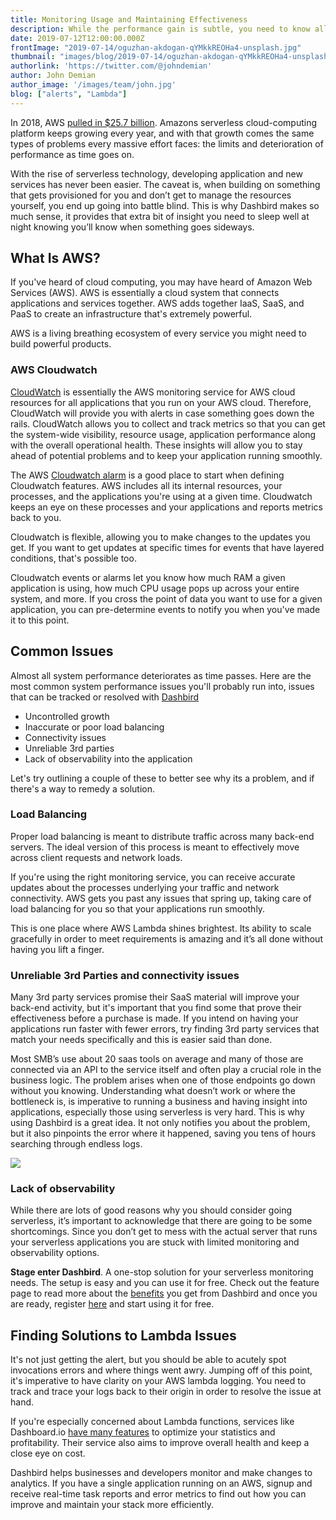```yaml
---
title: Monitoring Usage and Maintaining Effectiveness
description: While the performance gain is subtle, you need to know all the details before making a decision.
date: 2019-07-12T12:00:00.000Z
frontImage: "2019-07-14/oguzhan-akdogan-qYMkkREOHa4-unsplash.jpg"
thumbnail: "images/blog/2019-07-14/oguzhan-akdogan-qYMkkREOHa4-unsplash.jpg"
authorlink: 'https://twitter.com/@johndemian'
author: John Demian
author_image: '/images/team/john.jpg'
blog: ["alerts", "Lambda"]
---
```


In 2018, AWS [pulled in $25.7 billion](https://qz.com/1539546/amazon-web-services-brought-in-more-money-than-mcdonalds-in-2018/). Amazons serverless cloud-computing platform keeps growing every year, and with that growth comes the same types of problems every massive effort faces: the limits and deterioration of performance as time goes on. 

With the rise of serverless technology, developing application and new services has never been easier. The caveat is, when building on something that gets provisioned for you and don’t get to manage the resources yourself, you end up going into battle blind. This is why Dashbird makes so much sense, it provides that extra bit of insight you need to sleep well at night knowing you’ll know when something goes sideways.


## What Is AWS?

If you've heard of cloud computing, you may have heard of Amazon Web Services (AWS). AWS is essentially a cloud system that connects applications and services together. AWS adds together IaaS, SaaS, and PaaS to create an infrastructure that's extremely powerful. 

AWS is a living breathing ecosystem of every service you might need to build powerful products.


### AWS Cloudwatch 

[CloudWatch](https://dashbird.io/free-cloudwatch-alternative/) is essentially the AWS monitoring service for AWS cloud resources for all applications that you run on your AWS cloud. Therefore, CloudWatch will provide you with alerts in case something goes down the rails. CloudWatch allows you to collect and track metrics so that you can get the system-wide visibility, resource usage, application performance along with the overall operational health. These insights will allow you to stay ahead of potential problems and to keep your application running smoothly.

The AWS [Cloudwatch alarm](https://docs.aws.amazon.com/AmazonCloudWatch/latest/monitoring/AlarmThatSendsEmail.html) is a good place to start when defining Cloudwatch features. AWS includes all its internal resources, your processes, and the applications you're using at a given time. Cloudwatch keeps an eye on these processes and your applications and reports metrics back to you. 

Cloudwatch is flexible, allowing you to make changes to the updates you get. If you want to get updates at specific times for events that have layered conditions, that's possible too. 

Cloudwatch events or alarms let you know how much RAM a given application is using, how much CPU usage pops up across your entire system, and more. If you cross the point of data you want to use for a given application, you can pre-determine events to notify you when you've made it to this point. 


## Common Issues 

Almost all system performance deteriorates as time passes. Here are the most common system performance issues you'll probably run into, issues that can be tracked or resolved with <a href="https://dashbird.io">Dashbird</a>

*   Uncontrolled growth 
*   Inaccurate or poor load balancing 
*   Connectivity issues 
*   Unreliable 3rd parties 
*   Lack of observability into the application

Let's try outlining a couple of these to better see why its a problem, and if there's a way to remedy a solution. 


### Load Balancing 

Proper load balancing is meant to distribute traffic across many back-end servers. The ideal version of this process is meant to effectively move across client requests and network loads. 

If you're using the right monitoring service, you can receive accurate updates about the processes underlying your traffic and network connectivity. AWS gets you past any issues that spring up, taking care of load balancing for you so that your applications run smoothly. 

This is one place where AWS Lambda shines brightest. Its ability to scale gracefully in order to meet requirements is amazing and it’s all done without having you lift a finger.


### Unreliable 3rd Parties and connectivity issues

Many 3rd party services promise their SaaS material will improve your back-end activity, but it's important that you find some that prove their effectiveness before a purchase is made. If you intend on having your applications run faster with fewer errors, try finding 3rd party services that match your needs specifically and this is easier said than done. 

Most SMB’s use about 20 saas tools on average and many of those are connected via an API to the service itself and often play a crucial role in the business logic. The problem arises when one of those endpoints go down without you knowing. Understanding what doesn’t work or where the bottleneck is, is imperative to running a business and having insight into applications, especially those using serverless is very hard. This is why using Dashbird is a great idea. It not only notifies you about the problem, but it also pinpoints the error where it happened, saving you tens of hours searching through endless logs.

<img src="https://dashbird.io/images/product-screens/error-detection.png">


### Lack of observability

While there are lots of good reasons why you should consider going serverless, it’s important to acknowledge that there are going to be some shortcomings. Since you don’t get to mess with the actual server that runs your serverless applications you are stuck with limited monitoring and observability options.

**Stage enter Dashbird**. A one-stop solution for your serverless monitoring needs. The setup is easy and you can use it for free. Check out the feature page to read more about the [benefits](dashbird.io/features) you get from Dashbird and once you are ready, register [here](dashbird.io/#register) and start using it for free.


## Finding Solutions to Lambda Issues  

It's not just getting the alert, but you should be able to acutely spot invocations errors and where things went awry. Jumping off of this point, it's imperative to have clarity on your AWS lambda logging. You need to track and trace your logs back to their origin in order to resolve the issue at hand. 

If you're especially concerned about Lambda functions, services like Dashboard.io [have many features](https://dashbird.io/features/) to optimize your statistics and profitability. Their service also aims to improve overall health and keep a close eye on cost. 

Dashbird helps businesses and developers monitor and make changes to analytics. If you have a single application running on an AWS, signup and receive real-time task reports and error metrics to find out how you can improve and maintain your stack more efficiently.
